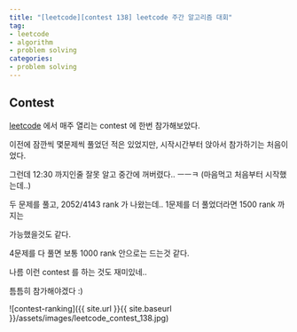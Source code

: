 ```yaml
---
title: "[leetcode][contest 138] leetcode 주간 알고리즘 대회"
tag:
- leetcode
- algorithm
- problem solving
categories:
- problem solving
---
```


## Contest
[leetcode](https://leetcode.com/) 에서 매주 열리는 contest 에 한번 참가해보았다.

이전에 잠깐씩 몇문제씩 풀었던 적은 있었지만, 시작시간부터 앉아서 참가하기는 처음이었다.

그런데 12:30 까지인줄 잘못 알고 중간에 꺼버렸다.. ㅡㅡㅋ (마음먹고 처음부터 시작했는데..)

두 문제를 풀고, 2052/4143 rank 가 나왔는데.. 1문제를 더 풀었더라면 1500 rank 까지는

가능했을것도 같다.

4문제를 다 풀면 보통 1000 rank 안으로는 드는것 같다.

나름 이런 contest 를 하는 것도 재미있네..
 
틈틈히 참가해야겠다 :)

![contest-ranking]({{ site.url }}{{ site.baseurl }}/assets/images/leetcode_contest_138.jpg)


